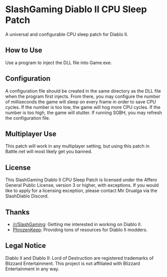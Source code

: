 # SlashGaming Diablo II CPU Sleep Patch
A universal and configurable CPU sleep patch for Diablo II.

## How to Use
Use a program to inject the DLL file into Game.exe.

## Configuration
A configuration file should be created in the same directory as the DLL file when the program first injects. From there, you may configure the number of milliseconds the game will sleep on every frame in order to save CPU cycles. If the number is too low, the game will hog more CPU cycles. If the number is too high, the game will stutter. If running SGBH, you may refresh the configuration file.

## Multiplayer Use
This patch will work in any multiplayer setting, but using this patch in Battle.net will most likely get you banned.

## License
This SlashGaming Diablo II CPU Sleep Patch is licensed under the Affero General Public License, version 3 or higher, with exceptions. If you would like to apply for a licensing exception, please contact Mir Drualga via the SlashDiablo Discord.

## Thanks
- [/r/SlashGaming](https://www.reddit.com/r/slashdiablo/): Getting me interested in working on Diablo II.
- [PhrozenKeep](https://d2mods.info): Providing tons of resources for Diablo II modders.

## Legal Notice
Diablo II and Diablo II: Lord of Destruction are registered trademarks of Blizzard Entertainment. This project is not affiliated with Blizzard Entertainment in any way.
